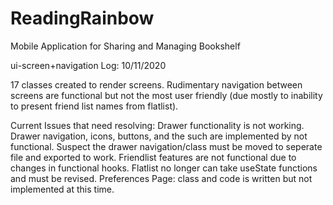 # ReadingRainbow
Mobile Application for Sharing and Managing Bookshelf

ui-screen+navigation Log: 10/11/2020

17 classes created to render screens. Rudimentary navigation between screens are functional but not the most user friendly (due mostly to inability to present friend list names from flatlist).

Current Issues that need resolving:
Drawer functionality is not working. Drawer navigation, icons, buttons, and the such are implemented by not functional. Suspect the drawer navigation/class must be moved to seperate file and exported to work.
Friendlist features are not functional due to changes in functional hooks. Flatlist no longer can take useState functions and must be revised. 
Preferences Page: class and code is written but not implemented at this time. 
